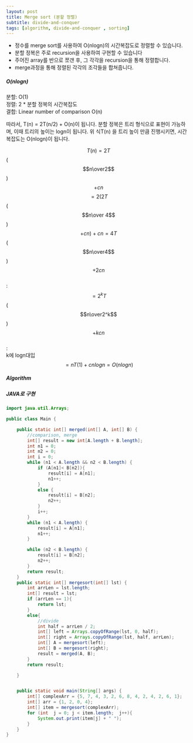 ```yaml
---
layout: post
title: Merge sort (분할 정렬)
subtitle: divide-and-conquer
tags: [algorithm, divide-and-conquer , sorting]
---
```


- 정수를 merge sort를 사용하여 O(nlogn)의 시간복잡도로 정렬할 수 있습니다.
- 분할 정복은 주로 recursion을 사용하여 구현할 수 있습니다
- 주어진 array를 반으로 쪼갠 후, 그 각각을 recursion을 통해 정렬합니다.
- merge과정을 통해 정렬된 각각의 조각들을 합쳐줍니다.

##### O(nlogn)

분할: O(1) \
정렬: 2 * 분할 정복의 시간복잡도 \
결합: Linear number of comparison O(n)

따라서, T(n) = 2T(n/2) + O(n)이 됩니다.
분할 정복은 트리 형식으로 표현이 가능하며, 이때 트리의 높이는 logn이 됩니다.
위 식T(n) 을 트리 높이 만큼 진행시키면, 시간복잡도는 O(nlogn)이 됩니다. 

$$T(n) = 2T$$ ($$n\over2$$) $$ + cn$$
$$= 2(2T$$ ($$n\over 4$$) $$ + cn) + cn = 4T$$ ($$n\over4$$) $$ + 2cn$$\
:\
$$= 2^kT$$ ($$n\over2^k$$) $$ + kcn$$\
:\
k에 logn대입\
$$= nT(1) + cnlogn = O(nlogn)$$



##### Algorithm

##### JAVA로 구현
```java
import java.util.Arrays;

public class Main {

    public static int[] merged(int[] A, int[] B) {
        //comparison, merge
        int[] result = new int[A.length + B.length];
        int n1 = 0;
        int n2 = 0;
        int i = 0;
        while (n1 < A.length && n2 < B.length) {
            if (A[n1]< B[n2]){
                result[i] = A[n1];
                n1++;
            }
            else {
                result[i] = B[n2];
                n2++;
            }
            i++;
        }
        while (n1 < A.length) {
            result[i] = A[n1];
            n1++;
        }

        while (n2 < B.length) {
            result[i] = B[n2];
            n2++;
        }
        return result;
    }
    public static int[] mergesort(int[] lst) {
        int arrLen = lst.length;
        int[] result = lst;
        if (arrLen == 1){
            return lst;
        }
        else{
            //divide
            int half = arrLen / 2;
            int[] left = Arrays.copyOfRange(lst, 0, half);
            int[] right = Arrays.copyOfRange(lst, half, arrLen);
            int[] A = mergesort(left);
            int[] B = mergesort(right);
            result = merged(A, B);
        }
        return result;

    }


    public static void main(String[] args) {
        int[] complexArr = {5, 7, 4, 3, 2, 6, 8, 4, 2, 4, 2, 6, 1};
        int[] arr = {1, 2, 0, 4};
        int[] item = mergesort(complexArr);
        for (int  j = 0; j < item.length;  j++){
            System.out.print(item[j] + " ");
        }
    }
}
```